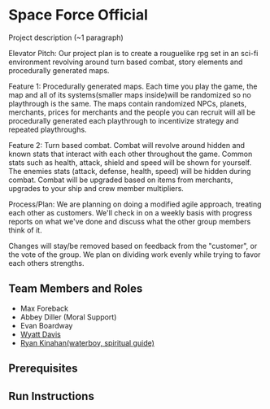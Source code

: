 # Space Force Official

Project description (~1 paragraph)

Elevator Pitch: Our project plan is to create a rouguelike rpg set in an sci-fi environment revolving around turn based combat, story elements and procedurally generated maps.

Feature 1: Procedurally generated maps. Each time you play the game, the map and all of its systems(smaller maps inside)will be randomized so no playthrough is the same. 
The maps contain randomized NPCs, planets, merchants, prices for merchants and the people you can recruit will all be procedurally generated each playthrough to incentivize 
strategy and repeated playthroughs.


Feature 2: Turn based combat. Combat will revolve around hidden and known stats that interact with each other throughout the game. Common stats such as health, attack, shield and speed will be shown for yourself. The enemies stats (attack, defense, health, speed) will be hidden during combat. Combat will be upgraded based on items from merchants, upgrades 
to your ship and crew member multipliers.


Process/Plan: We are planning on doing a modified agile approach, treating each other as customers. We'll check in on a weekly basis with progress reports on what we've done 
and discuss what the other group members think of it. 

Changes will stay/be removed based on feedback from the "customer", or the vote of the group. We plan on dividing work 
evenly while trying to favor each others strengths. 

## Team Members and Roles

* Max Foreback
* Abbey Diller (Moral Support)
* Evan Boardway
* [Wyatt Davis](https://github.com/daviswygvsu/CIS350-HW2-Davis)
* [Ryan Kinahan(waterboy, spiritual guide)](https://github.com/RyanKinahan/CIS350-HW2-Kinahan)

## Prerequisites

## Run Instructions
